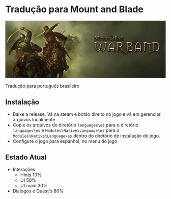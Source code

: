 # Tradução para Mount and Blade

![Tela inicial](./warband.png)

   Tradução para português brasileiro

## Instalação

 + Baixe a release, Vá na steam e botão direito no jogo e vá em gerenciar arquivos localmente
 + Copie os arquivos do diretório `languages\es` para o diretório `languages\es` e `Modules\Native\Language\es` para o `Modules\Native\Language\es` dentro do diretório de instalação do jogo.
 + Configure o jogo para espanhol, no menu do jogo

## Estado Atual

 + Interações
	+ Hints 10%
	+ UI 50%
	+ UI main 30%
 + Dialogos e Quest's 80%
